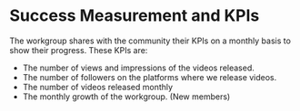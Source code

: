 # Success Measurement and KPIs

The workgroup shares with the community their KPIs on a monthly basis to show their progress. These KPIs are:

* The number of views and impressions of the videos released.
* The number of followers on the platforms where we release videos.
* The number of videos released monthly
* The monthly growth of the workgroup. (New members)
